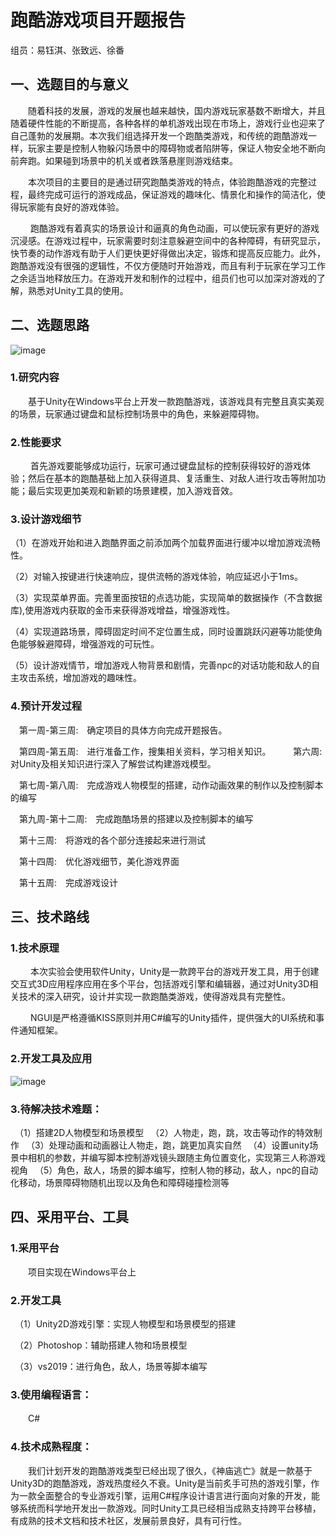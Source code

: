 # 跑酷游戏项目开题报告

组员：易钰淇、张致远、徐番

## 一、选题目的与意义

　　随着科技的发展，游戏的发展也越来越快，国内游戏玩家基数不断增大，并且随着硬件性能的不断提高，各种各样的单机游戏出现在市场上，游戏行业也迎来了自己蓬勃的发展期。本次我们组选择开发一个跑酷类游戏，和传统的跑酷游戏一样，玩家主要是控制人物躲闪场景中的障碍物或者陷阱等，保证人物安全地不断向前奔跑。如果碰到场景中的机关或者跌落悬崖则游戏结束。

　　本次项目的主要目的是通过研究跑酷类游戏的特点，体验跑酷游戏的完整过程，最终完成可运行的游戏成品，保证游戏的趣味化、情景化和操作的简洁化，使得玩家能有良好的游戏体验。

　　 跑酷游戏有着真实的场景设计和逼真的角色动画，可以使玩家有更好的游戏沉浸感。在游戏过程中，玩家需要时刻注意躲避空间中的各种障碍，有研究显示，快节奏的动作游戏有助于人们更快更好得做出决定，锻炼和提高反应能力。此外，跑酷游戏没有很强的逻辑性，不仅方便随时开始游戏，而且有利于玩家在学习工作之余适当地释放压力。在游戏开发和制作的过程中，组员们也可以加深对游戏的了解，熟悉对Unity工具的使用。

## 二、选题思路
![image](https://github.com/islwct/SE/edit/main/img/image.jpg)
### 1.研究内容

　　基于Unity在Windows平台上开发一款跑酷游戏，该游戏具有完整且真实美观的场景，玩家通过键盘和鼠标控制场景中的角色，来躲避障碍物。

### 2.性能要求

　　 首先游戏要能够成功运行，玩家可通过键盘鼠标的控制获得较好的游戏体验；然后在基本的跑酷基础上加入获得道具、复活重生、对敌人进行攻击等附加功能；最后实现更加美观和新颖的场景建模，加入游戏音效。

### 3.设计游戏细节

（1）在游戏开始和进入跑酷界面之前添加两个加载界面进行缓冲以增加游戏流畅性。

（2）对输入按键进行快速响应，提供流畅的游戏体验，响应延迟小于1ms。

（3）实现菜单界面。完善里面按钮的点选功能，实现简单的数据操作（不含数据库),使用游戏内获取的金币来获得游戏增益，增强游戏性。

（4）实现道路场景，障碍固定时间不定位置生成，同时设置跳跃闪避等功能使角色能够躲避障碍，增强游戏的可玩性。

（5）设计游戏情节，增加游戏人物背景和剧情，完善npc的对话功能和敌人的自主攻击系统，增加游戏的趣味性。

### 4.预计开发过程

　第一周-第三周:　确定项目的具体方向完成开题报告。

　第四周-第五周:　进行准备工作，搜集相关资料，学习相关知识。
　
　第六周:　对Unity及相关知识进行深入了解尝试构建游戏模型。

　第七周-第八周:　完成游戏人物模型的搭建，动作动画效果的制作以及控制脚本的编写

　第九周-第十二周:　完成跑酷场景的搭建以及控制脚本的编写

　第十三周:　将游戏的各个部分连接起来进行测试　　

　第十四周:　优化游戏细节，美化游戏界面　　

　第十五周:　完成游戏设计

## 三、技术路线

### 1.技术原理

　　 本次实验会使用软件Unity，Unity是一款跨平台的游戏开发工具，用于创建交互式3D应用程序应用在多个平台，包括游戏引擎和编辑器，通过对Unity3D相关技术的深入研究，设计并实现一款跑酷类游戏，使得游戏具有完整性。

　　 NGUI是严格遵循KISS原则并用C#编写的Unity插件，提供强大的UI系统和事件通知框架。

### 2.开发工具及应用

![image](https://github.com/islwct/SE/edit/main/img/image.jpg)

### 3.待解决技术难题：

　（1）搭建2D人物模型和场景模型
　（2）人物走，跑，跳，攻击等动作的特效制作
　（3）处理动画和动画器让人物走，跑，跳更加真实自然
　（4）设置unity场景中相机的参数，并编写脚本控制游戏镜头跟随主角位置变化，实现第三人称游戏视角
　（5）角色，敌人，场景的脚本编写，控制人物的移动，敌人，npc的自动化移动，场景障碍物随机出现以及角色和障碍碰撞检测等

## 四、采用平台、工具

### 1.采用平台

　　项目实现在Windows平台上

### 2.开发工具

　（1）Unity2D游戏引擎：实现人物模型和场景模型的搭建

　（2）Photoshop：辅助搭建人物和场景模型

　（3）vs2019：进行角色，敌人，场景等脚本编写

### 3.使用编程语言：

　　C#

### 4.技术成熟程度：

　　我们计划开发的跑酷游戏类型已经出现了很久，《神庙逃亡》就是一款基于Unity3D的跑酷游戏，游戏热度经久不衰。Unity是当前炙手可热的游戏引擎，作为一款全面整合的专业游戏引擎，运用C#程序设计语言进行面向对象的开发，能够系统而科学地开发出一款游戏。同时Unity工具已经相当成熟支持跨平台移植，有成熟的技术文档和技术社区，发展前景良好，具有可行性。
